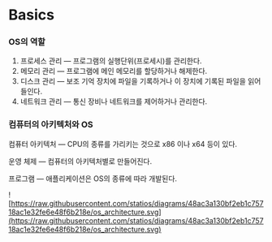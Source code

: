 # Basics

### OS의 역할

1. 프로세스 관리 — 프로그램의 실행단위(프로세시)를 관리한다.
2. 메모리 관리 — 프로그램에 메인 메모리를 할당하거나 해제한다.
3. 디스크 관리 — 보조 기억 장치에 파일을 기록하거나 이 장치에 기록된 파일을 읽어들인다.
4. 네트워크 관리 — 통신 장비나 네트워크를 제어하거나 관리한다.

### 컴퓨터의 아키텍처와 OS

컴퓨터 아키텍처 — CPU의 종류를 가리키는 것으로 x86 이나 x64 등이 있다.

운영 체제 — 컴퓨터의 아키텍처별로 만들어진다.

프로그램 — 애플리케이션은 OS의 종류에 따라 개발된다.

![https://raw.githubusercontent.com/statios/diagrams/48ac3a130bf2eb1c75718ac1e32fe6e48f6b218e/os_architecture.svg](https://raw.githubusercontent.com/statios/diagrams/48ac3a130bf2eb1c75718ac1e32fe6e48f6b218e/os_architecture.svg)